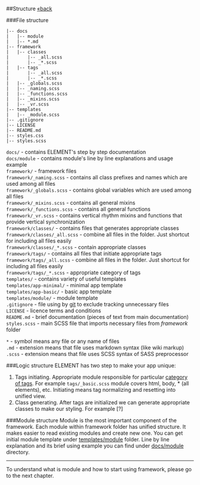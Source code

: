 ##Structure [&laquo;back](https://github.com/kalopsia/element/blob/master/docs/0_preface.md)

###File structure
```
|-- docs
|   |-- module
|   |-- *.md
|-- framework
|   |-- classes
|       |-- _all.scss
|       |-- _*.scss
|   |-- tags
|       |-- _all.scss
|       |-- _*.scss
|   |-- _globals.scss
|   |-- _naming.scss
|   |-- _functions.scss
|   |-- _mixins.scss
|   |-- _vr.scss
|-- templates
|   |-- _module.scss
|-- .gitignore
|-- LICENSE
|-- README.md
|-- styles.css
|-- styles.scss
```

``docs/`` - contains ELEMENT's step by step documentation<br/>
``docs/module`` - contains module's line by line explanations and usage example<br/>
``framework/`` - framework files<br/>
``framework/_naming.scss`` - contains all class prefixes and names which are used among all files<br/>
``framework/_globals.scss`` - contains global variables which are used among all files<br/>
``framework/_mixins.scss`` - contains all general mixins<br/>
``framework/_functions.scss`` - contains all general functions<br/>
``framework/_vr.scss`` - contains vertical rhythm mixins and functions that provide vertical synchronization<br/>
``framework/classes/`` - contains files that generates appropriate classes<br/>
``framework/classes/_all.scss`` - combine all files in the folder. Just shortcut for including all files easily<br/>
``framework/classes/_*.scss`` - contain appropriate classes<br/>
``framework/tags/`` - contains all files that initiate appropriate tags<br/>
``framework/tags/_all.scss`` - combine all files in the folder. Just shortcut for including all files easily<br/>
``framework/tags/_*.scss`` - appropriate category of tags<br/>
``templates/`` - contains variety of useful templates<br/>
``templates/app-minimal/`` - minimal app template<br/>
``templates/app-basic/`` - basic app template<br/>
``templates/module/`` - module template<br/>
``.gitignore`` - file using by [git](http://en.wikipedia.org/wiki/Git_(software)) to exclude tracking unnecessary files<br/>
``LICENSE`` - licence terms and conditions<br/>
``README.md`` - brief documentation (pieces of text from main documentation)<br/>
``styles.scss`` - main SCSS file that imports necessary files from *framework* folder

``*`` - symbol means any file or any name of files<br/>
``.md`` - extension means that file uses markdown syntax (like wiki markup)<br/>
``.scss`` - extension means that file uses SCSS syntax of SASS preprocessor

###Logic structure
ELEMENT has two step to make your app unique:
1. Tags initiating. Appropriate module responsible for particular [category of tags](http://www.w3schools.com/tags/ref_byfunc.asp). For example ``tags/_basic.scss`` module covers html, body, * (all elements), etc. Initiating means tag normalizing and resetting into unified view.
2. Class generating. After tags are initialized we can generate appropriate classes to make our styling. For example [?]

###Module structure
Module is the most important component of the framework.
Each module within framework folder has unified structure. It makes easier to read existing modules and create new one. You can get initial module template under [templates/module](https://github.com/kalopsia/element/tree/master/templates/module) folder. Line by line explanation and its brief using example you can find under [docs/module](https://github.com/kalopsia/element/tree/master/docs/module) directory.

<hr>

To understand what is module and how to start using framework, please go to the next chapter.

